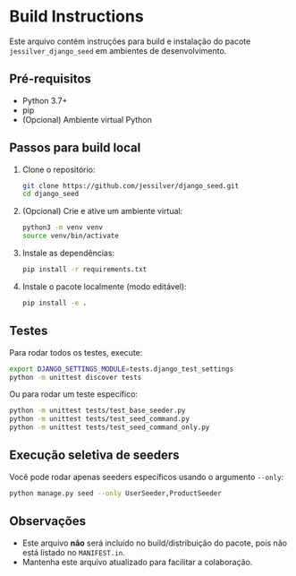 # Build Instructions

Este arquivo contém instruções para build e instalação do pacote `jessilver_django_seed` em ambientes de desenvolvimento.

## Pré-requisitos
- Python 3.7+
- pip
- (Opcional) Ambiente virtual Python

## Passos para build local

1. Clone o repositório:
   ```bash
   git clone https://github.com/jessilver/django_seed.git
   cd django_seed
   ```
2. (Opcional) Crie e ative um ambiente virtual:
   ```bash
   python3 -m venv venv
   source venv/bin/activate
   ```
3. Instale as dependências:
   ```bash
   pip install -r requirements.txt
   ```
4. Instale o pacote localmente (modo editável):
   ```bash
   pip install -e .
   ```

## Testes

Para rodar todos os testes, execute:
```bash
export DJANGO_SETTINGS_MODULE=tests.django_test_settings
python -m unittest discover tests
```

Ou para rodar um teste específico:
```bash
python -m unittest tests/test_base_seeder.py
python -m unittest tests/test_seed_command.py
python -m unittest tests/test_seed_command_only.py
```

## Execução seletiva de seeders

Você pode rodar apenas seeders específicos usando o argumento `--only`:
```bash
python manage.py seed --only UserSeeder,ProductSeeder
```

## Observações
- Este arquivo **não** será incluído no build/distribuição do pacote, pois não está listado no `MANIFEST.in`.
- Mantenha este arquivo atualizado para facilitar a colaboração.
